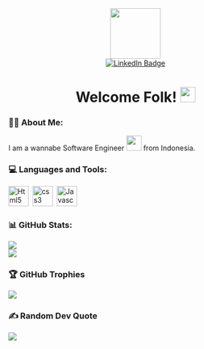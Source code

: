 <div id="header" align="center">
  <img src="https://media.giphy.com/media/M9gbBd9nbDrOTu1Mqx/giphy.gif" width="100"/>

  <div id="badges">
  <a target=_blank href="https://linkedin.com/in/atfdeenk">
    <img src="https://img.shields.io/badge/LinkedIn-%230077B5.svg?logo=linkedin&logoColor=white" alt="LinkedIn Badge"/>
  </a>
<!--   <a href="https://facebook.com/https://www.facebook.com/michael.limabelas">
    <img src="https://img.shields.io/badge/Facebook-%231877F2.svg?logo=Facebook&logoColor=white" alt="Facebook Badge"/>
  </a> -->
  </div>

  <img src="https://komarev.com/ghpvc/?username=atfdeenk&style=flat-square&color=blue" alt=""/>
  <h1>
    Welcome Folk!
    <img src="https://media.giphy.com/media/hvRJCLFzcasrR4ia7z/giphy.gif" width="30px"/>
  </h1>
</div>

### :man_technologist: About Me:
I am a wannabe Software Engineer <img src="https://media.giphy.com/media/WUlplcMpOCEmTGBtBW/giphy.gif" width="30"> from Indonesia.


### 💻 Languages and Tools:
<div>
<!-- <!--   <img src="https://cdn.jsdelivr.net/gh/devicons/devicon/icons/go/go-original-wordmark.svg" title="Go" alt="Go" width="40" height="40"/>&nbsp; -->
  <img src="https://cdn.jsdelivr.net/npm/devicon-2.2@2.2.0/icons/html5/html5-original.svg" title="Html5" alt="Html5" width="40" height="40"/>&nbsp;
  <img src="https://cdn.jsdelivr.net/npm/devicon-2.2@2.2.0/icons/css3/css3-original.svg" title="css3" alt="css3" width="40" height="40"/>&nbsp;
  <img src="https://cdn.jsdelivr.net/gh/devicons/devicon/icons/javascript/javascript-original.svg" title="Javascript" alt="Javascript" width="40" height="40"/>&nbsp;
<!--   <img src="https://cdn.jsdelivr.net/gh/devicons/devicon/icons/typescript/typescript-original.svg" title="Typescript" alt="Typescript" width="40" height="40"/>&nbsp;
  <img src="https://cdn.jsdelivr.net/gh/devicons/devicon/icons/nodejs/nodejs-original-wordmark.svg" title="NodeJS" alt="NodeJS" width="40" height="40"/>&nbsp;
  <img src="https://cdn.jsdelivr.net/gh/devicons/devicon/icons/docker/docker-original.svg" title="Docker" alt="Docker" width="40" height="40"/>&nbsp;
  <img src="https://cdn.jsdelivr.net/gh/devicons/devicon/icons/python/python-original.svg" title="Python" alt="Python" width="40" height="40"/>&nbsp;
  <img src="https://cdn.jsdelivr.net/gh/devicons/devicon/icons/linux/linux-original.svg" title="Linux" alt="Linux" width="40" height="40"/>&nbsp;
  <img src="https://cdn.jsdelivr.net/gh/devicons/devicon/icons/apple/apple-original.svg" title="Apple" alt="Apple" width="40" height="40"/>&nbsp;
  <img src="https://cdn.jsdelivr.net/gh/devicons/devicon/icons/graphql/graphql-plain.svg" title="Graphql" alt="Graphql" width="40" height="40"/>&nbsp;
  <img src="https://cdn.jsdelivr.net/gh/devicons/devicon/icons/kubernetes/kubernetes-plain.svg" title="Kubernetes" alt="Kubernetes" width="40" height="40"/>&nbsp;
  <img src="https://cdn.jsdelivr.net/gh/devicons/devicon/icons/mongodb/mongodb-original.svg" title="Mongodb" alt="Mongodb" width="40" height="40"/>&nbsp;
  <img src="https://cdn.jsdelivr.net/gh/devicons/devicon/icons/redis/redis-original.svg" title="Redis" alt="Redis" width="40" height="40"/>&nbsp;
  <img src="https://cdn.jsdelivr.net/gh/devicons/devicon/icons/postgresql/postgresql-original.svg" title="Postgesql" alt="Postgresql" width="40" height="40"/>&nbsp;
  <img src="https://cdn.jsdelivr.net/gh/devicons/devicon@latest/icons/rust/rust-original.svg" title="Rust alt="Rust" width="40" height="40"/>&nbsp;
  <img src="https://cdn.jsdelivr.net/gh/devicons/devicon@latest/icons/elixir/elixir-original-wordmark.svg" title="Elixir" alt="Elixir" width="40" height="40"/>&nbsp;
  <img src="https://cdn.jsdelivr.net/gh/devicons/devicon@latest/icons/csharp/csharp-original.svg" title="CSharp" alt="CSharp" width="40" height="40"/> -->
</div>

### 📊 GitHub Stats:
![](https://github-readme-streak-stats.herokuapp.com/?user=atfdeenk&theme=monokai&hide_border=false)<br/>
![](https://github-readme-stats.vercel.app/api/top-langs/?username=atfdeenk&theme=monokai&hide_border=false&include_all_commits=true&count_private=false&layout=compact)

### 🏆 GitHub Trophies
![](https://github-profile-trophy.vercel.app/?username=atfdeenk&theme=radical&no-frame=false&no-bg=true&margin-w=4)

### ✍️ Random Dev Quote
![](https://quotes-github-readme.vercel.app/api?type=horizontal&theme=radical)
<!-- Proudly created with GPRM ( https://gprm.itsvg.in ) -->
